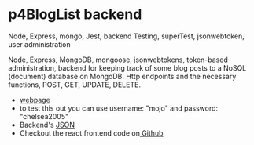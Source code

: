 # p4BlogList backend
Node, Express, mongo, Jest, backend Testing, superTest, jsonwebtoken, user administration

Node, Express, MongoDB, mongoose, jsonwebtokens, token-based administration, backend for keeping
track of some blog posts to a NoSQL (document) database on MongoDB. Http endpoints and the necessary
functions, POST, GET, UPDATE, DELETE.

<ul>

<li><a href="https://p4bloglist.herokuapp.com/"> webpage </a></li>
<li>to test this out you can use username: "mojo" and password: "chelsea2005"</li>

<li>Backend's <a href="https://p4bloglist.herokuapp.com/api/blogs">JSON</a></li>
<li> Checkout the react frontend code on<a href="https://github.com/pokumars/bloglist-frontend"> Github</a></li>

</ul>